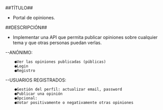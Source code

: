 ##TÍTULO##

-   Portal de opiniones.

##DESCRIPCIÓN##

-   Implementar una API que permita publicar opiniones sobre cualquier tema y que otras
    personas puedan verlas.

--ANÓNIMO:

        ●Ver las opiniones publicadas (públicas)
        ●Login
        ●Registro

--USUARIOS REGISTRADOS:

        ●Gestión del perfil: actualizar email, password
        ●Publicar una opinión
        ●Opcional:
        ●Votar positivamente o negativamente otras opiniones
